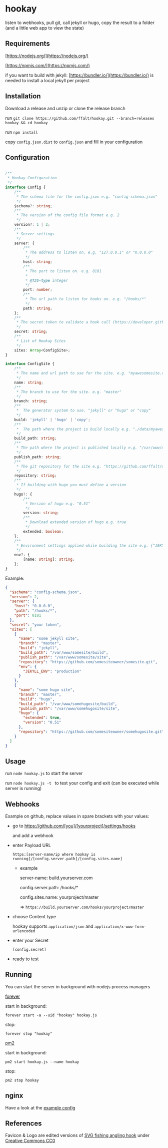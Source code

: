 # hookay
listen to webhooks, pull git, call jekyll or hugo, copy the result to a folder (and a little web app to view the state)


## Requirements

[https://nodejs.org/](https://nodejs.org/)

[https://npmjs.com/](https://npmjs.com/)

if you want to build with jekyll: [https://bundler.io/](https://bundler.io/) is needed to install a local jekyll per project


## Installation

Download a release and unzip or clone the release branch

run `git clone https://github.com/ffalt/hookay.git --branch=releases hookay && cd hookay`

run `npm install`

copy `config.json.dist` to `config.json` and fill in your configuration


## Configuration

```typescript

/**
 * Hookay Configuration
 */
interface Config {
	/**
	 * The schema file for the config.json e.g. "config-schema.json"
	 */
	$schema?: string;
	/**
	 * The version of the config file format e.g. 2
	 */
	version?: 1 | 2;
	/**
	 * Server settings
	 */
	server: {
		/**
		 * The address to listen on. e.g. "127.0.0.1" or "0.0.0.0"
		 */
		host: string;
		/**
		 * The port to listen on. e.g. 8181
		 *
		 * @TJS-type integer
		 */
		port: number;
		/**
		 * The url path to listen for hooks on. e.g. "/hooks/*"
		 */
		path: string;
	};
	/**
	 * The secret token to validate a hook call (https://developer.github.com/webhooks/securing/)
	 */
	secret: string;
	/**
	 * List of Hookay Sites
	 */
	sites: Array<ConfigSite>;
}

interface ConfigSite {
	/**
	 * The name and url path to use for the site. e.g. "myawesomesite.org/master"
	 */
	name: string;
	/**
	 * The branch to use for the site. e.g. "master"
	 */
	branch: string;
	/**
	 *  The generator system to use. "jekyll" or "hugo" or "copy"
	 */
	build: 'jekyll' | 'hugo' | 'copy';
	/**
	 *  The path where the project is build locally e.g. "./data/myawesomesite.org/build"
	 */
	build_path: string;
	/**
	 * The path where the project is published locally e.g. "/var/www/myawesomesite.org/site"
	 */
	publish_path: string;
	/**
	 * The git repository for the site e.g. "https://github.com/ffalt/myawesomesite.git"
	 */
	repository: string;
	/**
	 * If building with hugo you must define a version
	 */
	hugo?: {
		/**
		 * Version of hugo e.g. "0.51"
		 */
		version: string;
		/**
		 * Download extended version of hugo e.g. true
		 */
		extended: boolean;
	};
	/**
	 * Environment settings applied while building the site e.g. {"JEKYLL_ENV": "production"}
	 */
	env?: {
		[name: string]: string;
	};
}
```

Example: 

```json
{
  "$schema": "config-schema.json",
  "version": 2,
  "server": {
    "host": "0.0.0.0",
    "path": "/hooks/*",
    "port": 8181
  },
  "secret": "your token",
  "sites": [
    {
      "name": "some jekyll site",
      "branch": "master",
      "build": "jekyll",
      "build_path": "/var/www/somesite/build",
      "publish_path": "/var/www/somesite/site",
      "repository": "https://github.com/somesiteowner/somesite.git",
      "env": {
        "JEKYLL_ENV": "production"
      }
    },
    {
      "name": "some hugo site",
      "branch": "master",
      "build": "hugo",
      "build_path": "/var/www/somehugosite/build",
      "publish_path": "/var/www/somehugosite/site",
      "hugo": {
        "extended": true,
        "version": "0.51"
      },
      "repository": "https://github.com/somesiteowner/somehugosite.git",
    }
  ]
}
```


## Usage

run `node hookay.js` to start the server

run `node hookay.js -t ` to test your config and exit (can be executed while server is running)


## Webhooks

Example on github, replace values in spare brackets with your values: 

* go to https://github.com/[you]/[yourproject]/settings/hooks

  and add a webhook

* enter Payload URL

  `https:[server-name/ip where hookay is running]/[config.server.path]/[config.sites.name]`

  * example 

    server-name: build.yourserver.com
  
    config.server.path: /hooks/*
  
    config.sites.name: yourproject/master
  
    => `https://build.yourserver.com/hooks/yourproject/master`

* choose Content type

  hookay supports `application/json` and `application/x-www-form-urlencoded`

* enter your Secret

  `[config.secret]`

* ready to test


## Running

You can start the server in background with nodejs process managers

[forever](https://www.npmjs.com/package/forever)

start in background:

`forever start -a --uid "hookay" hookay.js`

stop: 

`forever stop "hookay"`


[pm2](http://pm2.keymetrics.io/docs/usage/quick-start/)

start in background:

`pm2 start hookay.js --name hookay`

stop: 

`pm2 stop hookay`


## nginx

Have a look at the [example config](https://github.com/ffalt/hookay/blob/master/resource/nginx-site-example)


## References

Favicon & Logo are edited versions of [SVG fishing angling hook](https://svgsilh.com/image/1747990.html)
under [Creative Commons CC0](https://creativecommons.org/publicdomain/zero/1.0/deed.en) 

